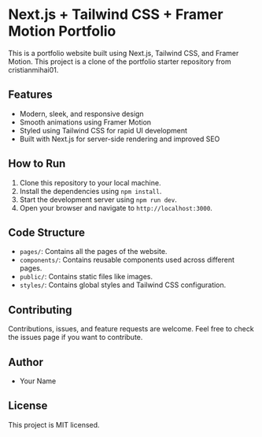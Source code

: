 # Next.js + Tailwind CSS + Framer Motion Portfolio

This is a portfolio website built using Next.js, Tailwind CSS, and Framer Motion. This project is a clone of the portfolio starter repository from cristianmihai01.

## Features

- Modern, sleek, and responsive design
- Smooth animations using Framer Motion
- Styled using Tailwind CSS for rapid UI development
- Built with Next.js for server-side rendering and improved SEO

## How to Run

1. Clone this repository to your local machine.
2. Install the dependencies using `npm install`.
3. Start the development server using `npm run dev`.
4. Open your browser and navigate to `http://localhost:3000`.

## Code Structure

- `pages/`: Contains all the pages of the website.
- `components/`: Contains reusable components used across different pages.
- `public/`: Contains static files like images.
- `styles/`: Contains global styles and Tailwind CSS configuration.

## Contributing

Contributions, issues, and feature requests are welcome. Feel free to check the issues page if you want to contribute.

## Author

- Your Name

## License

This project is MIT licensed.
